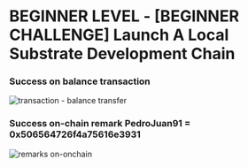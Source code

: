 # BEGINNER LEVEL - [BEGINNER CHALLENGE] Launch A Local Substrate Development Chain

### Success on balance transaction
![transaction - balance transfer](https://res.cloudinary.com/dunig2dhs/image/upload/v1603779169/hackathon/polkadot-hello-world/transaction_que.jpg)

### Success on-chain remark PedroJuan91 = 0x506564726f4a75616e3931 
![remarks on-onchain](https://res.cloudinary.com/dunig2dhs/image/upload/v1603779168/hackathon/polkadot-hello-world/system_remark.jpg)
